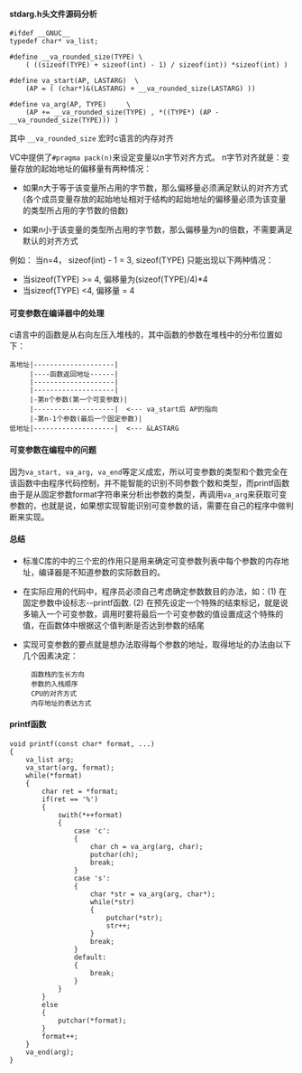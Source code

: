 #### stdarg.h头文件源码分析

	
	#ifdef __GNUC__
	typedef char* va_list;
	
	#define __va_rounded_size(TYPE) \
		( ((sizeof(TYPE) + sizeof(int) - 1) / sizeof(int)) *sizeof(int) )

	#define va_start(AP, LASTARG)  \
		(AP = ( (char*)&(LASTARG) + __va_rounded_size(LASTARG) )) 

	#define va_arg(AP, TYPE)     \
		(AP += __va_rounded_size(TYPE) , *((TYPE*) (AP - __va_rounded_size(TYPE))) )

其中  `__va_rounded_size` 宏时c语言的内存对齐  

VC中提供了`#pragma pack(n)`来设定变量以n字节对齐方式。
n字节对齐就是：变量存放的起始地址的偏移量有两种情况：

* 如果n大于等于该变量所占用的字节数，那么偏移量必须满足默认的对齐方式(各个成员变量存放的起始地址相对于结构的起始地址的偏移量必须为该变量的类型所占用的字节数的倍数)

* 如果n小于该变量的类型所占用的字节数，那么偏移量为n的倍数，不需要满足默认的对齐方式  

例如： 当n=4， sizeof(int) - 1 = 3, sizeof(TYPE) 只能出现以下两种情况：

* 当sizeof(TYPE) >= 4, 偏移量为(sizeof(TYPE)/4)*4
* 当sizeof(TYPE) <4, 偏移量 = 4

#### 可变参数在编译器中的处理  

c语言中的函数是从右向左压入堆栈的，其中函数的参数在堆栈中的分布位置如下：

	
	高地址|--------------------|
		 |----函数返回地址------|
		 |--------------------|
         |--------------------|
         |-第n个参数(第一个可变参数)|
		 |--------------------|  <--- va_start后 AP的指向
         |-第n-1个参数(最后一个固定参数)|
    低地址|--------------------|  <--- &LASTARG

#### 可变参数在编程中的问题

因为`va_start, va_arg, va_end`等定义成宏，所以可变参数的类型和个数完全在该函数中由程序代码控制，并不能智能的识别不同参数个数和类型，而printf函数由于是从固定参数format字符串来分析出参数的类型，再调用`va_arg`来获取可变参数的，也就是说，如果想实现智能识别可变参数的话，需要在自己的程序中做判断来实现。  

#### 总结

* 标准C库的中的三个宏的作用只是用来确定可变参数列表中每个参数的内存地址，编译器是不知道参数的实际数目的。
* 在实际应用的代码中，程序员必须自己考虑确定参数数目的办法，如：(1) 在固定参数中设标志--printf函数. (2) 在预先设定一个特殊的结束标记，就是说多输入一个可变参数，调用时要将最后一个可变参数的值设置成这个特殊的值，在函数体中根据这个值判断是否达到参数的结尾
* 实现可变参数的要点就是想办法取得每个参数的地址，取得地址的办法由以下几个因素决定：

        函数栈的生长方向
		参数的入栈顺序
		CPU的对齐方式
		内存地址的表达方式


#### printf函数

	void printf(const char* format, ...)
	{
		va_list arg;
		va_start(arg, format);
		while(*format)
		{
			char ret = *format;
			if(ret == '%')
			{
				swith(*++format)
				{
					case 'c':
					{
						char ch = va_arg(arg, char);
						putchar(ch);
						break;
					}
					case 's':
					{
						char *str = va_arg(arg, char*);
						while(*str)
						{
							putchar(*str);
							str++;
						}
						break;
					}
					default:
					{
						break;
					}
				}
			}
			else
			{
				putchar(*format);
			}
			format++;
		}
		va_end(arg);
	}

